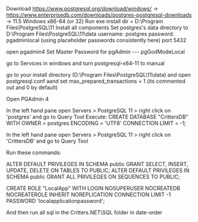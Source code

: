 Download https://www.postgresql.org/download/windows/ -> https://www.enterprisedb.com/downloads/postgres-postgresql-downloads -> 11.5 Windows x86-64 (or 32)
Run exe
install dir = D:\Program Files\PostgreSQL\11
Install all components
Set postgres's data directory to D:\Program Files\PostgreSQL\11\data
username: postgres password: pgadminlocal (using placeholder passwords consistently here)
port 5432


open pgadmin4
Set Master Password for pgAdmin --- pgGodModeLocal


go to Services in windows and turn postgresql-x64-11 to manual

go to your install directory (D:\Program Files\PostgreSQL\11\data) and open postgresql.conf aand set max_prepared_transactions = 1 (its commented out and 0 by default)

Open PGAdmin 4

In the left hand pane open Servers > PostgreSQL 11 > right click on 'postgres' and go to Query Tool
Execute: 
	CREATE DATABASE "CrittersDB"
    WITH 
    OWNER = postgres
    ENCODING = 'UTF8'
    CONNECTION LIMIT = -1;

In the left hand pane open Servers > PostgreSQL 11 > right click on 'CrittersDB' and go to Query Tool

Run these commands: 

ALTER DEFAULT PRIVILEGES IN SCHEMA public GRANT SELECT, INSERT, UPDATE, DELETE ON TABLES TO PUBLIC;
ALTER DEFAULT PRIVILEGES IN SCHEMA public GRANT ALL PRIVILEGES ON SEQUENCES TO PUBLIC;

CREATE ROLE "LocalApp" WITH
	LOGIN
	NOSUPERUSER
	NOCREATEDB
	NOCREATEROLE
	INHERIT
	NOREPLICATION
	CONNECTION LIMIT -1
	PASSWORD 'localapplicationpassword';

	
	
	
And then run all sql in the Critters.NET\SQL folder in date-order